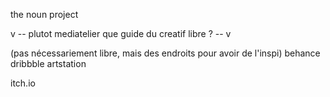 the noun project


v -- plutot mediatelier que guide du creatif libre ? -- v

(pas nécessariement libre, mais des endroits pour avoir de l'inspi)
behance
dribbble
artstation


itch.io
